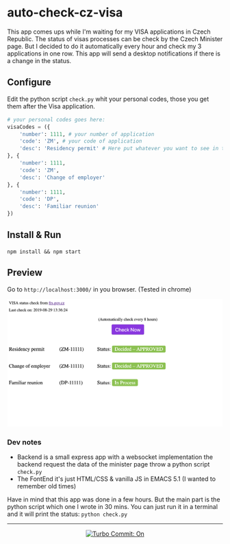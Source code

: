 # auto-check-cz-visa

This app comes ups while I'm waiting for my VISA applications in Czech Republic. The status of visas processes can be check by the Czech Minister page. But I decided to do it automatically every hour and check my 3 applications in one row. This app will send a desktop notifications if there is a change in the status. 

## Configure 

Edit the python script `check.py` whit your personal codes, those you get them after the Visa application. 

```python
# your personal codes goes here:
visaCodes = ({
    'number': 1111, # your number of application
    'code': 'ZM', # your code of application
    'desc': 'Residency permit' # Here put whatever you want to see in the FrontEnd
}, {
    'number': 1111,
    'code': 'ZM',
    'desc': 'Change of employer'
}, {
    'number': 1111,
    'code': 'DP',
    'desc': 'Familiar reunion'
})
```


## Install & Run

```shell
npm install && npm start
```

## Preview

Go to `http://localhost:3000/` in you browser. (Tested in chrome)

![preview](screenshot/screenshot.png)

### Dev notes

- Backend is a small express app with a websocket implementation the backend request the data of the minister page throw a python script `check.py`
- The FontEnd it's just HTML/CSS & vanilla JS in EMACS 5.1 (I wanted to remember old times)

Have in mind that this app was done in a few hours. But the main part is the python script which one I wrote in 30 mins. You can just run it in a terminal and it will print the status: `python check.py`
_____

<p align="center">
  <a href="https://github.com/labs-js/turbo-git/blob/develop/README.md"><img src="https://img.shields.io/badge/Turbo_Commit-on-3DD1F2.svg" alt="Turbo Commit: On"/></a>
</p>
